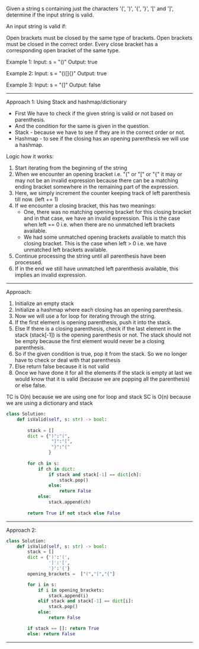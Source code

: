 Given a string s containing just the characters '(', ')', '{', '}', '[' and ']', determine if the input string is valid.

An input string is valid if:

Open brackets must be closed by the same type of brackets.
Open brackets must be closed in the correct order.
Every close bracket has a corresponding open bracket of the same type.

Example 1:
Input: s = "()"
Output: true

Example 2:
Input: s = "()[]{}"
Output: true

Example 3:
Input: s = "(]"
Output: false

__________________________________________________________________________________

Approach 1: Using Stack and hashmap/dictionary

* First We have to check if the given string is valid or not based on parenthesis.
* And the condition for the same is given in the question.
* Stack - because we have to see if they are in the correct order or not. 
* Hashmap - to see if the closing has an opening parenthesis we will use a hashmap.

Logic how it works:

1. Start iterating from the beginning of the string 
2. When we encounter an opening bracket i.e. "(" or "[" or "{" it may or may not be an invalid expression because there can be a matching ending bracket somewhere in the remaining part of the expression.
3. Here, we simply increment the counter keeping track of left parenthesis till now. (left += 1)
4. If we encounter a closing bracket, this has two meanings:
    - One, there was no matching opening bracket for this closing bracket and in that case, we have an invalid expression. This is the case when left == 0 i.e. when there are no unmatched left brackets available.
    - We had some unmatched opening brackets available to match this closing bracket. This is the case when left > 0 i.e. we have unmatched left brackets available.
5. Continue processing the string until all parenthesis have been processed.
6. If in the end we still have unmatched left parenthesis available, this implies an invalid expression.

************************************

Approach:

1. Initialize an empty stack
2. Initialize a hashmap where each closing has an opening parenthesis.
3. Now we will use a for loop for iterating through the string.
4. If the first element is opening parenthesis, push it into the stack.
5. Else If there is a closing parenthesis, check if the last element in the stack (stack[-1]) is the opening parenthesis or not. The stack should not be empty because the first element would never be a closing parenthesis.
6. So if the given condition is true, pop it from the stack. So we no longer have to check or deal with that parenthesis
7. Else return false because it is not valid
8. Once we have done it for all the elements if the stack is empty at last we would know that it is valid (because we are popping all the parenthesis) or else false.

TC is O(n) because we are using one for loop and stack
SC is O(n) because we are using a dictionary and stack
```python
class Solution:
    def isValid(self, s: str) -> bool:
        
        stack = []
        dict = {")":"(",
                 "]":"[",
                 "}":"{"
                }
        
        for ch in s:
            if ch in dict:
                if stack and stack[-1] == dict[ch]:
                    stack.pop()
                else:
                    return False
            else:
                stack.append(ch)
        
        return True if not stack else False
```
_________________________________________________________________________________________

Approach 2:
```python
class Solution:
    def isValid(self, s: str) -> bool:
        stack = []
        dict = {')':'(', 
                ']':'[', 
                '}':'{'}
        opening_brackets =  ["(","[","{"]

        for i in s:
            if i in opening_brackets:
                stack.append(i)
            elif stack and stack[-1] == dict[i]:
                stack.pop()
            else:
                return False

        if stack == []: return True
        else: return False
```
______________________________________________________________________________________
